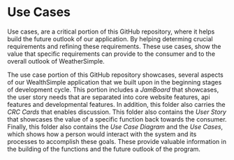 # Use Cases 
Use cases, are a critical portion of this GitHub repository, where it helps build the future outlook of our application. By helping determing crucial requirements and refining these requirements. These use cases, show the value that specific requirements can provide to the consumer and to the overall outlook of WeatherSimple.

The use case portion of this GitHub repository showcases, several aspects of our WealthSimple application that we built upon in the beginning stages of development cycle. This portion includes a *JamBoard* that showcases, the user story needs that are separated into core website features, api features and developmental features. In addition, this folder also carries the *CRC Cards* that enables discussion. This folder also contains the *User Story* that showcases the value of a specific function back towards the consumer. Finally, this folder also contains the *Use Case Diagram* and the *Use Cases*, which shows how a person would interact with the system and its processes to accomplish these goals. These provide valuable information in the building of the functions and the future outlook of the program. 
